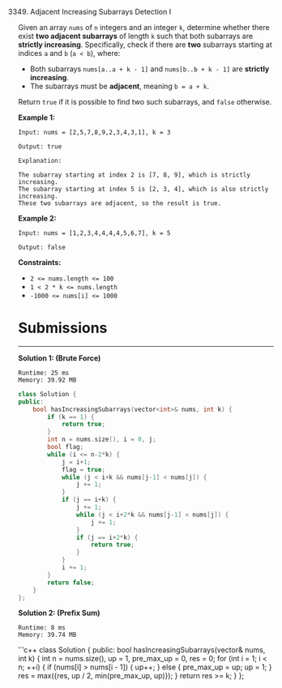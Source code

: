 3349. Adjacent Increasing Subarrays Detection I

Given an array `nums` of `n` integers and an integer `k`, determine whether there exist **two adjacent subarrays** of length `k` such that both subarrays are **strictly increasing**. Specifically, check if there are **two** subarrays starting at indices `a` and `b` (`a < b`), where:

* Both subarrays `nums[a..a + k - 1]` and `nums[b..b + k - 1]` are **strictly increasing**.
* The subarrays must be **adjacent**, meaning `b = a + k`.

Return `true` if it is possible to find two such subarrays, and `false` otherwise.

 

**Example 1:**
```
Input: nums = [2,5,7,8,9,2,3,4,3,1], k = 3

Output: true

Explanation:

The subarray starting at index 2 is [7, 8, 9], which is strictly increasing.
The subarray starting at index 5 is [2, 3, 4], which is also strictly increasing.
These two subarrays are adjacent, so the result is true.
```

**Example 2:**
```
Input: nums = [1,2,3,4,4,4,4,5,6,7], k = 5

Output: false
```
 

**Constraints:**

* `2 <= nums.length <= 100`
* `1 < 2 * k <= nums.length`
* `-1000 <= nums[i] <= 1000`

# Submissions
---
**Solution 1: (Brute Force)**
```
Runtime: 25 ms
Memory: 39.92 MB
```
```c++
class Solution {
public:
    bool hasIncreasingSubarrays(vector<int>& nums, int k) {
        if (k == 1) {
            return true;
        }
        int n = nums.size(), i = 0, j;
        bool flag;
        while (i <= n-2*k) {
            j = i+1;
            flag = true;
            while (j < i+k && nums[j-1] < nums[j]) {
                j += 1;
            }
            if (j == i+k) {
                j += 1;
                while (j < i+2*k && nums[j-1] < nums[j]) {
                    j += 1;
                }
                if (j == i+2*k) {
                    return true;
                } 
            }
            i += 1;
        }
        return false;
    }
};
```

**Solution 2: (Prefix Sum)**
```
Runtime: 8 ms
Memory: 39.74 MB
```
‵`‵c++
class Solution {
public:
    bool hasIncreasingSubarrays(vector<int>& nums, int k) {
        int n = nums.size(), up = 1, pre_max_up = 0, res = 0;
        for (int i = 1; i < n; ++i) {
            if (nums[i] > nums[i - 1]) {
                up++;
            } else {
                pre_max_up = up;
                up = 1;
            }
            res = max({res, up / 2, min(pre_max_up, up)});
        }
        return res >= k;
    }
};
```
